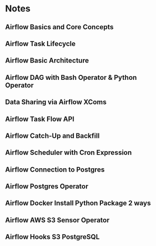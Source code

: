 # Notes

## Airflow Basics and Core Concepts

## Airflow Task Lifecycle

## Airflow Basic Architecture

## Airflow DAG with Bash Operator & Python Operator

## Data Sharing via Airflow XComs

## Airflow Task Flow API

## Airflow Catch-Up and Backfill

## Airflow Scheduler with Cron Expression

## Airflow Connection to Postgres

## Airflow Postgres Operator

## Airflow Docker Install Python Package 2 ways

## Airflow AWS S3 Sensor Operator

## Airflow Hooks S3 PostgreSQL
